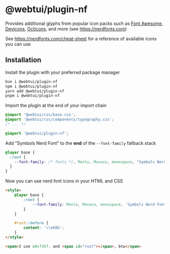 # @webtui/plugin-nf

Provides additional glyphs from popular icon packs such as [Font Awesome](https://fontawesome.com), [Devicons](http://vorillaz.github.io/devicons/), [Octicons](https://github.com/github/octicons), and more (see https://nerdfonts.com)

See https://nerdfonts.com/cheat-sheet for a reference of available icons you can use

## Installation

Install the plugin with your preferred package manager

```bash
bun i @webtui/plugin-nf
npm i @webtui/plugin-nf
yarn add @webtui/plugin-nf
pnpm i @webtui/plugin-nf
```

Import the plugin at the end of your import chain

```css
@import '@webtui/css/base.css';
@import '@webtui/css/components/typography.css';
/* ... */

@import '@webtui/plugin-nf';
```

Add "Symbols Nerd Font" to the **end** of the `--font-family` fallback stack

```css
@layer base {
  :root {
    --font-family: /* fonts */, Menlo, Monaco, monospace, "Symbols Nerd Font";
  }
}
```

Now you can use nerd font icons in your HTML and CSS

```html
<style>
    @layer base {
        :root {
            --font-family: Menlo, Monaco, monospace, 'Symbols Nerd Font';
        }
    }

    #rust::before {
        content: '\\e68b';
    }
</style>

<span>I use &#xf36f; and <span id="rust"></span>, btw</span>
```
